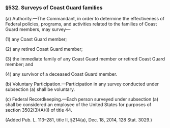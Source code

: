 ### §532. Surveys of Coast Guard families ###

(a) Authority.—The Commandant, in order to determine the effectiveness of Federal policies, programs, and activities related to the families of Coast Guard members, may survey—

(1) any Coast Guard member;

(2) any retired Coast Guard member;

(3) the immediate family of any Coast Guard member or retired Coast Guard member; and

(4) any survivor of a deceased Coast Guard member.

(b) Voluntary Participation.—Participation in any survey conducted under subsection (a) shall be voluntary.

(c) Federal Recordkeeping.—Each person surveyed under subsection (a) shall be considered an employee of the United States for purposes of section 3502(3)(A)(i) of title 44.

(Added Pub. L. 113–281, title II, §214(a), Dec. 18, 2014, 128 Stat. 3029.)